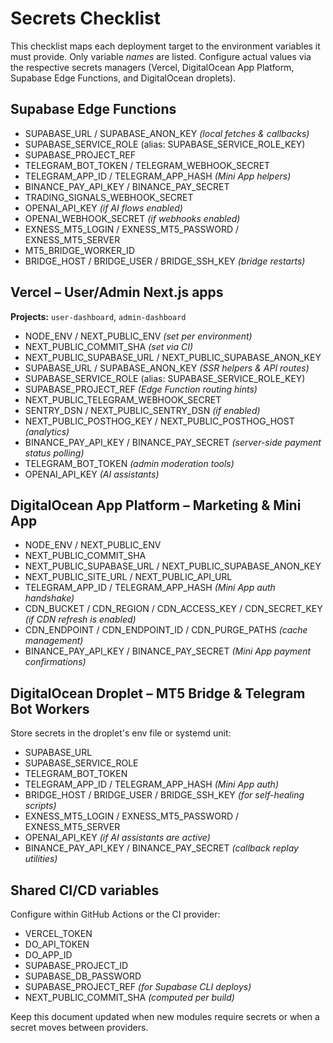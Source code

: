 # Secrets Checklist

This checklist maps each deployment target to the environment variables it must
provide. Only variable _names_ are listed. Configure actual values via the
respective secrets managers (Vercel, DigitalOcean App Platform, Supabase Edge
Functions, and DigitalOcean droplets).

## Supabase Edge Functions

- SUPABASE_URL / SUPABASE_ANON_KEY _(local fetches & callbacks)_
- SUPABASE_SERVICE_ROLE (alias: SUPABASE_SERVICE_ROLE_KEY)
- SUPABASE_PROJECT_REF
- TELEGRAM_BOT_TOKEN / TELEGRAM_WEBHOOK_SECRET
- TELEGRAM_APP_ID / TELEGRAM_APP_HASH _(Mini App helpers)_
- BINANCE_PAY_API_KEY / BINANCE_PAY_SECRET
- TRADING_SIGNALS_WEBHOOK_SECRET
- OPENAI_API_KEY _(if AI flows enabled)_
- OPENAI_WEBHOOK_SECRET _(if webhooks enabled)_
- EXNESS_MT5_LOGIN / EXNESS_MT5_PASSWORD / EXNESS_MT5_SERVER
- MT5_BRIDGE_WORKER_ID
- BRIDGE_HOST / BRIDGE_USER / BRIDGE_SSH_KEY _(bridge restarts)_

## Vercel – User/Admin Next.js apps

**Projects:** `user-dashboard`, `admin-dashboard`

- NODE_ENV / NEXT_PUBLIC_ENV _(set per environment)_
- NEXT_PUBLIC_COMMIT_SHA _(set via CI)_
- NEXT_PUBLIC_SUPABASE_URL / NEXT_PUBLIC_SUPABASE_ANON_KEY
- SUPABASE_URL / SUPABASE_ANON_KEY _(SSR helpers & API routes)_
- SUPABASE_SERVICE_ROLE (alias: SUPABASE_SERVICE_ROLE_KEY)
- SUPABASE_PROJECT_REF _(Edge Function routing hints)_
- NEXT_PUBLIC_TELEGRAM_WEBHOOK_SECRET
- SENTRY_DSN / NEXT_PUBLIC_SENTRY_DSN _(if enabled)_
- NEXT_PUBLIC_POSTHOG_KEY / NEXT_PUBLIC_POSTHOG_HOST _(analytics)_
- BINANCE_PAY_API_KEY / BINANCE_PAY_SECRET _(server-side payment status
  polling)_
- TELEGRAM_BOT_TOKEN _(admin moderation tools)_
- OPENAI_API_KEY _(AI assistants)_

## DigitalOcean App Platform – Marketing & Mini App

- NODE_ENV / NEXT_PUBLIC_ENV
- NEXT_PUBLIC_COMMIT_SHA
- NEXT_PUBLIC_SUPABASE_URL / NEXT_PUBLIC_SUPABASE_ANON_KEY
- NEXT_PUBLIC_SITE_URL / NEXT_PUBLIC_API_URL
- TELEGRAM_APP_ID / TELEGRAM_APP_HASH _(Mini App auth handshake)_
- CDN_BUCKET / CDN_REGION / CDN_ACCESS_KEY / CDN_SECRET_KEY _(if CDN refresh is
  enabled)_
- CDN_ENDPOINT / CDN_ENDPOINT_ID / CDN_PURGE_PATHS _(cache management)_
- BINANCE_PAY_API_KEY / BINANCE_PAY_SECRET _(Mini App payment confirmations)_

## DigitalOcean Droplet – MT5 Bridge & Telegram Bot Workers

Store secrets in the droplet's env file or systemd unit:

- SUPABASE_URL
- SUPABASE_SERVICE_ROLE
- TELEGRAM_BOT_TOKEN
- TELEGRAM_APP_ID / TELEGRAM_APP_HASH _(Mini App auth)_
- BRIDGE_HOST / BRIDGE_USER / BRIDGE_SSH_KEY _(for self-healing scripts)_
- EXNESS_MT5_LOGIN / EXNESS_MT5_PASSWORD / EXNESS_MT5_SERVER
- OPENAI_API_KEY _(if AI assistants are active)_
- BINANCE_PAY_API_KEY / BINANCE_PAY_SECRET _(callback replay utilities)_

## Shared CI/CD variables

Configure within GitHub Actions or the CI provider:

- VERCEL_TOKEN
- DO_API_TOKEN
- DO_APP_ID
- SUPABASE_PROJECT_ID
- SUPABASE_DB_PASSWORD
- SUPABASE_PROJECT_REF _(for Supabase CLI deploys)_
- NEXT_PUBLIC_COMMIT_SHA _(computed per build)_

Keep this document updated when new modules require secrets or when a secret
moves between providers.
